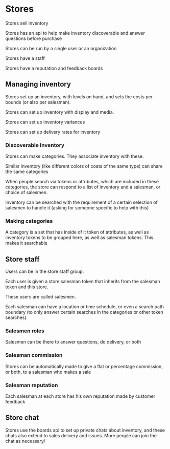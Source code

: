 # Stores

Stores sell inventory

Stores has an api to help make inventory discoverable and answer questions before purchase

Stores can be run by a single user or an organization

Stores have a staff

Stores have a reputation and feedback boards

## Managing inventory

Stores set up an inventory, with levels on hand, and sets the costs per bounds (or also per salesman).

Stores can set up inventory with display and media.

Stores can set up inventory variances

Stores can set up delivery rates for inventory

### Discoverable Inventory

Stores can make categories. They associate inventory with these. 

Similar inventory (like different colors of coats of the same type) can share the same categories

When people search via tokens or attributes, which are included in these categories, the store can respond to a list of inventory and a salesman, or choice of salesmen.

Inventory can be searched with the requirement of a certain selection of salesmen to handle it (asking for someone specific to help with this)

### Making categories

A category is a set that has inside of it token of attributes, as well as inventory tokens to be grouped here, as well as salesman tokens. This makes it searchable

## Store staff

Users can be in the store staff group. 

Each user is given a store salesman token that inherits from the salesman token and this store.

These users are called salesmen.

Each salesman can have a location or time schedule, or even a search path boundary (to only answer certain searches in the categories or other token searches)

### Salesmen roles

Salesmen can be there to answer questions, do delivery, or both

### Salesman commission

Stores can be automatically made to give a flat or percentage commission, or both, to a salesman who makes a sale

### Salesman reputation

Each salesman at each store has his own reputation made by customer feedback

## Store chat

Stores use the boards api to set up private chats about inventory, and these chats also extend to sales delivery and issues. More people can join the chat as necessary/ 
